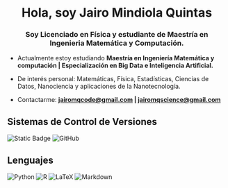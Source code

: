 <h1 align="center">Hola, soy Jairo Mindiola Quintas</h1>
<h3 align="center">Soy Licenciado en Física y estudiante de Maestría en Ingenieria Matemática y Computación.</h3>

<p>
  
- Actualmente estoy estudiando **Maestría en Ingeniería Matemática y computación | Especialización en Big Data e Inteligencia Artificial.**
  
- De interés personal: Matemáticas, Física, Estadísticas, Ciencias de Datos, Nanociencia y aplicaciones de la Nanotecnología.

- Contactarme: **jairomqcode@gmail.com | jairomqscience@gmail.com**
  
</p>


<h2>Sistemas de Control de Versiones</h2>

![Static Badge](https://img.shields.io/badge/Git-%23191A1B?style=for-the-badge&logo=git)
![GitHub](https://img.shields.io/badge/github-%23121011.svg?style=for-the-badge&logo=github&logoColor=white)


<h2>Lenguajes</h2>

![Python](https://img.shields.io/badge/python-3670A0?style=for-the-badge&logo=python&logoColor=ffdd54)
![R](https://img.shields.io/badge/r-%23276DC3.svg?style=for-the-badge&logo=r&logoColor=white)
![LaTeX](https://img.shields.io/badge/latex-%23008080.svg?style=for-the-badge&logo=latex&logoColor=white)
![Markdown](https://img.shields.io/badge/markdown-%23000000.svg?style=for-the-badge&logo=markdown&logoColor=white)
